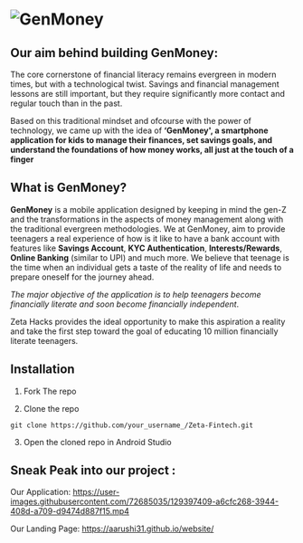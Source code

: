 # ![GenMoney](https://user-images.githubusercontent.com/72685035/131101134-f78ab1af-f912-4170-bb85-61afe603e35a.png)

## Our aim behind building GenMoney:

The core cornerstone of financial literacy remains evergreen in modern times, but with a technological twist. Savings and financial management lessons are still important, but they require significantly more contact and regular touch than in the past.

Based on this traditional mindset and ofcourse with the power of technology, we came up with the idea of **‘GenMoney', a smartphone application for kids to manage their finances, set savings goals, and understand the foundations of how money works, all just at the touch of a finger**

## What is GenMoney?

**GenMoney** is a mobile application designed by keeping in mind the gen-Z and the transformations in the aspects of money management along with the traditional 
evergreen methodologies. We at GenMoney, aim to provide teenagers a real experience of how is it like to have a bank account with features like **Savings Account**, 
**KYC Authentication**, **Interests/Rewards**, **Online Banking** (similar to UPI) and much more. 
We believe that teenage is the time when an individual gets a taste of the reality of life and needs to prepare oneself for the journey ahead. 

*The major objective of the application is to help teenagers become financially literate and soon become financially independent*. 

Zeta Hacks provides the ideal opportunity to make this aspiration a reality and take the first step toward the goal of educating 10 million financially literate teenagers.

## Installation 

1. Fork The repo 

2. Clone the repo 
```
git clone https://github.com/your_username_/Zeta-Fintech.git
```
3. Open the cloned repo in Android Studio 

## Sneak Peak into our project : 

Our Application: https://user-images.githubusercontent.com/72685035/129397409-a6cfc268-3944-408d-a709-d9474d887f15.mp4

Our Landing Page: https://aarushi31.github.io/website/





